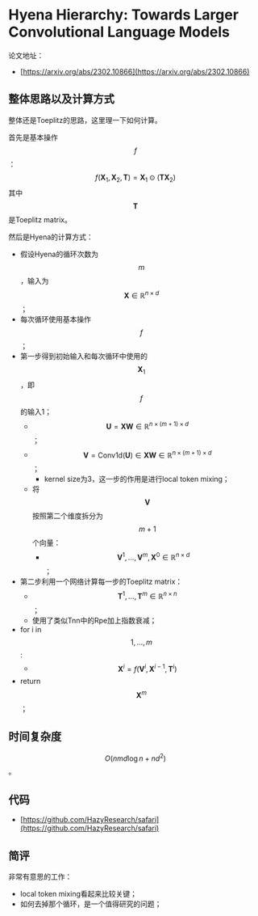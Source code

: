 # Hyena Hierarchy: Towards Larger Convolutional Language Models

论文地址：

- [https://arxiv.org/abs/2302.10866](https://arxiv.org/abs/2302.10866)



## 整体思路以及计算方式

整体还是Toeplitz的思路，这里理一下如何计算。

首先是基本操作$$f$$：
$$
f(\mathbf X_1, \mathbf X_2, \mathbf T)= \mathbf X_1 \odot (\mathbf T \mathbf X_2)
$$
其中$$\mathbf T$$是Toeplitz matrix。

然后是Hyena的计算方式：

- 假设Hyena的循环次数为$$m$$，输入为$$\mathbf X \in \mathbb R^{n\times d}$$；
- 每次循环使用基本操作$$f$$；
- 第一步得到初始输入和每次循环中使用的$$\mathbf X_1$$，即$$f$$的输入1；
  - $$\mathbf U = \mathbf X \mathbf W \in \mathbb R^{n\times (m+1)\times d} $$；
  - $$\mathbf V=\mathrm{Conv1d}(\mathbf U) \in \mathbf X \mathbf W \in \mathbb R^{n\times (m+1)\times d}$$；
    - kernel size为3，这一步的作用是进行local token mixing；
  - 将$$\mathbf V$$按照第二个维度拆分为$$m+1$$个向量：
    - $$\mathbf V^1,\ldots, \mathbf V^m, \mathbf X^0 \in \mathbb R^{n\times d}$$；
- 第二步利用一个网络计算每一步的Toeplitz matrix：
  - $$\mathbf T^1,\ldots, \mathbf T^m\in \mathbb R^{n\times n}$$；
  - 使用了类似Tnn中的Rpe加上指数衰减；
- for i in $$1,\ldots, m$$:
  - $$\mathbf X^{i}= f(\mathbf V^i, \mathbf X^{i-1}, \mathbf T^i)$$
- return $$\mathbf X^{m}$$；



## 时间复杂度

$$O(nmd\log n + nd^2)$$。



## 代码

- [https://github.com/HazyResearch/safari](https://github.com/HazyResearch/safari)



## 简评

非常有意思的工作：

- local token mixing看起来比较关键；
- 如何去掉那个循环，是一个值得研究的问题；